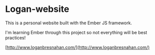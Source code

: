 # Logan-website

This is a personal website built with the Ember JS framework.

I'm learning Ember through this project so not everything will be best practices!

[http://www.loganbresnahan.com/](http://www.loganbresnahan.com/)
